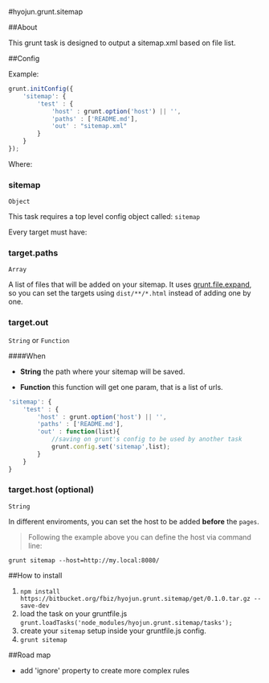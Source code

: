 #hyojun.grunt.sitemap

##About

This grunt task is designed to output a sitemap.xml based on file list.

##Config

Example:

```javascript
grunt.initConfig({
	'sitemap': {
		'test' : {
			'host' : grunt.option('host') || '',
			'paths' : ['README.md'],
			'out' : "sitemap.xml"
		}
	}
});
```

Where:

### sitemap

```Object```

This task requires a top level config object called: `sitemap`

Every target must have:

### **target.paths**

`Array`

A list of files that will be added on your sitemap. It uses [grunt.file.expand](http://gruntjs.com/api/grunt.file#grunt.file.expand), so you can set the targets using `dist/**/*.html` instead of adding one by one.

### **target.out**

`String` or `Function`

####When

* **String** the path where your sitemap will be saved.

* **Function** this function will get one param, that is a list of urls.

```javascript
'sitemap': {
    'test' : {
        'host' : grunt.option('host') || '',
        'paths' : ['README.md'],
        'out' : function(list){
            //saving on grunt's config to be used by another task
            grunt.config.set('sitemap',list);
        }
    }
}
```

### **target.host** (optional)

`String`

In different enviroments, you can set the host to be added **before** the `pages`.

> Following the example above you can define the host via command line:

	grunt sitemap --host=http://my.local:8080/

##How to install

1. `npm install https://bitbucket.org/fbiz/hyojun.grunt.sitemap/get/0.1.0.tar.gz --save-dev`
2. load the task on your gruntfile.js `grunt.loadTasks('node_modules/hyojun.grunt.sitemap/tasks');`
3. create your `sitemap` setup inside your gruntfile.js config.
4. `grunt sitemap`

##Road map

* add 'ignore' property to create more complex rules
